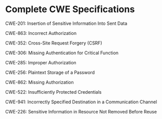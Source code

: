 

# Complete CWE Specifications

CWE-201: Insertion of Sensitive Information Into Sent Data

CWE-863: Incorrect Authorization

CWE-352: Cross-Site Request Forgery (CSRF)

CWE-306: Missing Authentication for Critical Function

CWE-285: Improper Authorization

CWE-256: Plaintext Storage of a Password

CWE-862: Missing Authorization

CWE-522: Insufficiently Protected Credentials

CWE-941: Incorrectly Specified Destination in a Communication Channel

CWE-226: Sensitive Information in Resource Not Removed Before Reuse